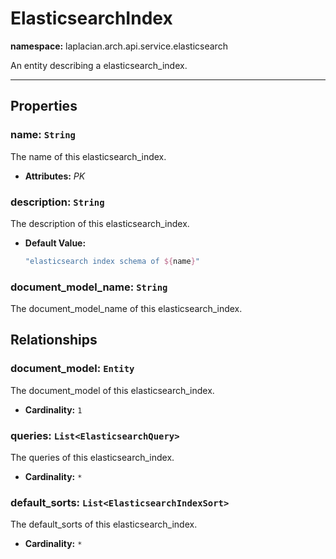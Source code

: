 # **ElasticsearchIndex**
**namespace:** laplacian.arch.api.service.elasticsearch

An entity describing a elasticsearch_index.



---

## Properties

### name: `String`
The name of this elasticsearch_index.
- **Attributes:** *PK*

### description: `String`
The description of this elasticsearch_index.
- **Default Value:**
  ```kotlin
  "elasticsearch index schema of ${name}"
  ```

### document_model_name: `String`
The document_model_name of this elasticsearch_index.

## Relationships

### document_model: `Entity`
The document_model of this elasticsearch_index.
- **Cardinality:** `1`

### queries: `List<ElasticsearchQuery>`
The queries of this elasticsearch_index.
- **Cardinality:** `*`

### default_sorts: `List<ElasticsearchIndexSort>`
The default_sorts of this elasticsearch_index.
- **Cardinality:** `*`